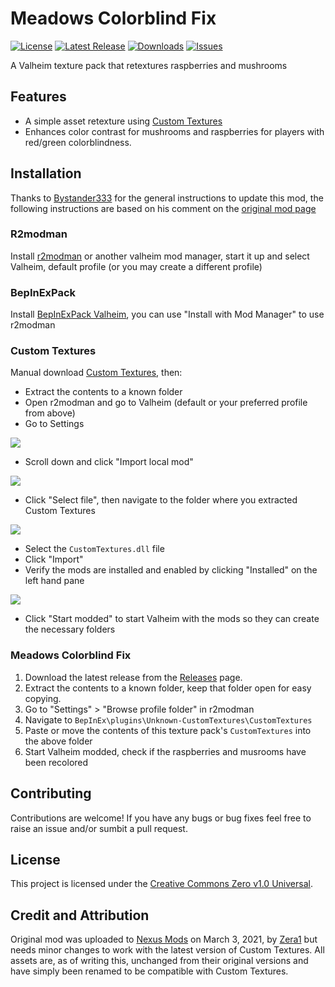 # Meadows Colorblind Fix

[![License](https://img.shields.io/badge/license-CC0-blue.svg)](https://github.com/hdpinto/mod-valheim-meadows-colorblind-fix/blob/main/LICENSE)
[![Latest Release](https://img.shields.io/github/v/release/hdpinto/mod-valheim-meadows-colorblind-fix)](https://github.com/hdpinto/mod-valheim-meadows-colorblind-fix/releases)
[![Downloads](https://img.shields.io/github/downloads/hdpinto/mod-valheim-meadows-colorblind-fix/total)](https://github.com/hdpinto/mod-valheim-meadows-colorblind-fix/releases)
[![Issues](https://img.shields.io/github/issues/hdpinto/mod-valheim-meadows-colorblind-fix)](https://github.com/hdpinto/mod-valheim-meadows-colorblind-fix/issues)

A Valheim texture pack that retextures raspberries and mushrooms

## Features

- A simple asset retexture using [Custom Textures](https://www.nexusmods.com/valheim/mods/2796)
- Enhances color contrast for mushrooms and raspberries for players with red/green colorblindness.

## Installation

Thanks to [Bystander333](https://www.nexusmods.com/valheim/users/49936796) for the general instructions to update this mod, the following instructions are based on his comment on the [original mod page](https://www.nexusmods.com/valheim/mods/252?tab=posts)

### R2modman

Install [r2modman](https://thunderstore.io/package/ebkr/r2modman/) or another valheim mod manager, start it up and select Valheim, default profile (or you may create a different profile)

### BepInExPack

Install [BepInExPack Valheim](https://valheim.thunderstore.io/package/denikson/BepInExPack_Valheim/), you can use "Install with Mod Manager" to use r2modman

### Custom Textures

Manual download [Custom Textures](https://www.nexusmods.com/valheim/mods/2796), then:

- Extract the contents to a known folder
- Open r2modman and go to Valheim (default or your preferred profile from above)
- Go to Settings

![](https://hdpinto.s-ul.eu/lUpZA3hs)
- Scroll down and click "Import local mod"

![](https://hdpinto.s-ul.eu/xQTnOObb)
- Click "Select file", then navigate to the folder where you extracted Custom Textures

![](https://hdpinto.s-ul.eu/pNPB6mWT)
- Select the `CustomTextures.dll` file
- Click "Import"
- Verify the mods are installed and enabled by clicking "Installed" on the left hand pane

![](https://hdpinto.s-ul.eu/0JvtMGn3)
- Click "Start modded" to start Valheim with the mods so they can create the necessary folders

### Meadows Colorblind Fix

1. Download the latest release from the [Releases](https://github.com/hdpinto/mod-valheim-meadows-colorblind-fix/releases) page.
2. Extract the contents to a known folder, keep that folder open for easy copying.
3. Go to "Settings" > "Browse profile folder" in r2modman
4. Navigate to `BepInEx\plugins\Unknown-CustomTextures\CustomTextures`
5. Paste or move the contents of this texture pack's `CustomTextures` into the above folder
6. Start Valheim modded, check if the raspberries and musrooms have been recolored

## Contributing

Contributions are welcome! If you have any bugs or bug fixes feel free to raise an issue and/or sumbit a pull request.

## License

This project is licensed under the [Creative Commons Zero v1.0 Universal](https://github.com/hdpinto/mod-valheim-meadows-colorblind-fix/blob/main/LICENSE).

## Credit and Attribution

Original mod was uploaded to [Nexus Mods](https://www.nexusmods.com) on March 3, 2021, by [Zera1](https://www.nexusmods.com/valheim/users/889004) but needs minor changes to work with the latest version of Custom Textures. All assets are, as of writing this, unchanged from their original versions and have simply been renamed to be compatible with Custom Textures.
